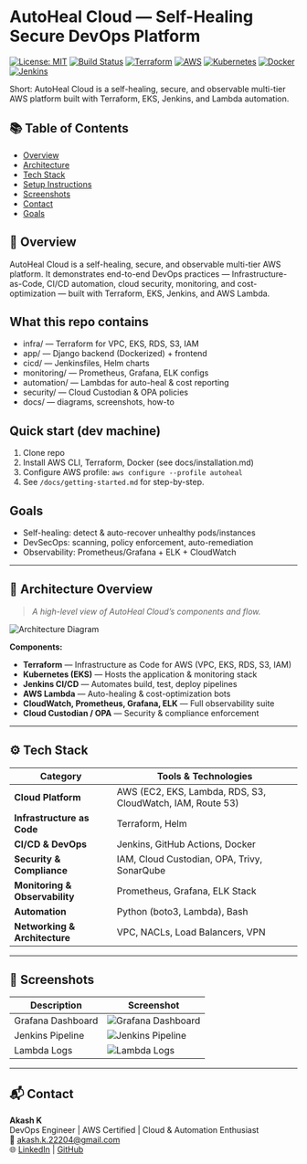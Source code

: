 # AutoHeal Cloud — Self-Healing Secure DevOps Platform

[![License: MIT](https://img.shields.io/badge/license-MIT-blue.svg)](LICENSE)
[![Build Status](https://github.com/Akash-k27/autoheal-cloud-devops-platform/actions/workflows/build.yml/badge.svg)](https://github.com/Akash-k27/autoheal-cloud-devops-platform/actions)
[![Terraform](https://img.shields.io/badge/Terraform-Yes-623CE4?logo=terraform)]()
[![AWS](https://img.shields.io/badge/AWS-Deployed-232F3E?logo=amazon-aws)]()
[![Kubernetes](https://img.shields.io/badge/Kubernetes-EKS-326CE5?logo=kubernetes)]()
[![Docker](https://img.shields.io/badge/Docker-Ready-2496ED?logo=docker)]()
[![Jenkins](https://img.shields.io/badge/Jenkins-CI/CD-D24939?logo=jenkins)]()

Short: AutoHeal Cloud is a self-healing, secure, and observable multi-tier AWS platform built with Terraform, EKS, Jenkins, and Lambda automation.

## 📚 Table of Contents
- [Overview](#autoheal-cloud--self-healing-secure-devops-platform)
- [Architecture](#-architecture-overview)
- [Tech Stack](#-tech-stack)
- [Setup Instructions](#-setup-instructions)
- [Screenshots](#-screenshots)
- [Contact](#-contact)
- [Goals](#goals)


## 🧩 Overview
AutoHeal Cloud is a self-healing, secure, and observable multi-tier AWS platform.
It demonstrates end-to-end DevOps practices — Infrastructure-as-Code, CI/CD automation, 
cloud security, monitoring, and cost-optimization — built with Terraform, EKS, Jenkins, and AWS Lambda.


## What this repo contains
- infra/        — Terraform for VPC, EKS, RDS, S3, IAM
- app/          — Django backend (Dockerized) + frontend
- cicd/         — Jenkinsfiles, Helm charts
- monitoring/   — Prometheus, Grafana, ELK configs
- automation/   — Lambdas for auto-heal & cost reporting
- security/     — Cloud Custodian & OPA policies
- docs/         — diagrams, screenshots, how-to

## Quick start (dev machine)
1. Clone repo
2. Install AWS CLI, Terraform, Docker (see docs/installation.md)
3. Configure AWS profile: `aws configure --profile autoheal`
4. See `/docs/getting-started.md` for step-by-step.

## Goals
- Self-healing: detect & auto-recover unhealthy pods/instances
- DevSecOps: scanning, policy enforcement, auto-remediation
- Observability: Prometheus/Grafana + ELK + CloudWatch


---

## 🧭 Architecture Overview

> _A high-level view of AutoHeal Cloud’s components and flow._

![Architecture Diagram](./docs/architecture.png)

**Components:**
- **Terraform** — Infrastructure as Code for AWS (VPC, EKS, RDS, S3, IAM)
- **Kubernetes (EKS)** — Hosts the application & monitoring stack
- **Jenkins CI/CD** — Automates build, test, deploy pipelines
- **AWS Lambda** — Auto-healing & cost-optimization bots
- **CloudWatch, Prometheus, Grafana, ELK** — Full observability suite
- **Cloud Custodian / OPA** — Security & compliance enforcement


---

## ⚙️ Tech Stack

| Category | Tools & Technologies |
|-----------|----------------------|
| **Cloud Platform** | AWS (EC2, EKS, Lambda, RDS, S3, CloudWatch, IAM, Route 53) |
| **Infrastructure as Code** | Terraform, Helm |
| **CI/CD & DevOps** | Jenkins, GitHub Actions, Docker |
| **Security & Compliance** | IAM, Cloud Custodian, OPA, Trivy, SonarQube |
| **Monitoring & Observability** | Prometheus, Grafana, ELK Stack |
| **Automation** | Python (boto3, Lambda), Bash |
| **Networking & Architecture** | VPC, NACLs, Load Balancers, VPN |


---

## 📸 Screenshots

| Description | Screenshot |
|--------------|-------------|
| Grafana Dashboard | ![Grafana Dashboard](./docs/grafana-dashboard.png) |
| Jenkins Pipeline | ![Jenkins Pipeline](./docs/jenkins-pipeline.png) |
| Lambda Logs | ![Lambda Logs](./docs/lambda-logs.png) |


---

## 📬 Contact
**Akash K**  
DevOps Engineer | AWS Certified | Cloud & Automation Enthusiast  
📧 akash.k.22204@gmail.com  
🌐 [LinkedIn](https://www.linkedin.com/in/akash-k-728a16207) | [GitHub](https://github.com/Akash-k27)
